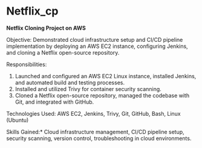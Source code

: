 # Netflix_cp
**Netflix Cloning Project on AWS**

Objective: 
Demonstrated cloud infrastructure setup and CI/CD pipeline implementation by deploying an AWS EC2 instance, configuring Jenkins, and cloning a Netflix open-source repository.

Responsibilities:
1. Launched and configured an AWS EC2 Linux instance, installed Jenkins, and automated build and testing processes.
2. Installed and utilized Trivy for container security scanning.
3. Cloned a Netflix open-source repository, managed the codebase with Git, and integrated with GitHub.
   
Technologies Used: AWS EC2, Jenkins, Trivy, Git, GitHub, Bash, Linux (Ubuntu)

Skills Gained:* Cloud infrastructure management, CI/CD pipeline setup, security scanning, version control, troubleshooting in cloud environments.
